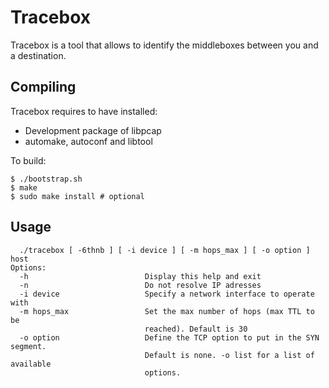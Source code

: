 Tracebox
========

Tracebox is a tool that allows to identify the middleboxes between you and a
destination.

Compiling
---------

Tracebox requires to have installed:

* Development package of libpcap
* automake, autoconf and libtool

To build:

	$ ./bootstrap.sh
	$ make
	$ sudo make install # optional

Usage
-----
	  ./tracebox [ -6thnb ] [ -i device ] [ -m hops_max ] [ -o option ] host
	Options:
	  -h                          Display this help and exit
	  -n                          Do not resolve IP adresses
	  -i device                   Specify a network interface to operate with
	  -m hops_max                 Set the max number of hops (max TTL to be
	                              reached). Default is 30
	  -o option                   Define the TCP option to put in the SYN segment.
	                              Default is none. -o list for a list of available
	                              options.